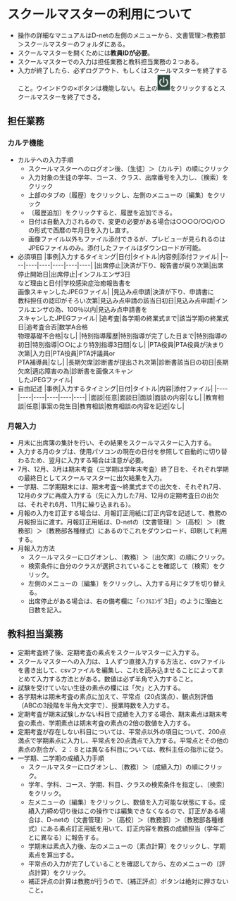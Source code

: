 <style>
table, th, td {
    font-size: 80%;
}
</style>

# スクールマスターの利用について
- 操作の詳細なマニュアルはD-netの左側のメニューから、文書管理＞教務部＞スクールマスターのフォルダにある。
- スクールマスターを開くためには**教員IDが必要**。
- スクールマスターでの入力は担任業務と教科担当業務の２つある。
- 入力が終了したら、必ずログアウト、もしくはスクールマスターを終了すること。ウインドウの×ボタンは機能しない。右上の![alt 電源マーク](PowerMark.png)をクリックするとスクールマスターを終了できる。

## 担任業務
### カルテ機能
- カルテへの入力手順
  - スクールマスターへのログオン後、〔生徒〕＞〔カルテ〕の順にクリック
  - 入力対象の生徒の学年、コース、クラス、出席番号を入力し、〔検索〕をクリック
  - 上部のタブの〔履歴〕をクリックし、左側のメニューの〔編集〕をクリック
  - 〔履歴追加〕をクリックすると、履歴を追加できる。
  - 日付は自動入力されるので、変更の必要がある場合は○○○○/○○/○○の形式で西暦の年月日を入力し直す。
  - 画像ファイル以外もファイル添付できるが、プレビューが見られるのはJPEGファイルのみ。添付したファイルはダウンロードが可能。
- 必須項目
    |事例|入力するタイミング|日付|タイトル|内容例|添付ファイル|
    |----|----|----|----|----|----|
    |出席停止|決済が下り、報告書が戻り次第|出席停止開始日|出席停止|インフルエンザ3日<br>など理由と日付|学校感染症治癒報告書を<br>画像スキャンしたJPEGファイル|
    |見込み点申請|決済が下り、申請書に<br>教科担任の認印がそろい次第|見込み点申請の該当日初日|見込み点申請|インフルエンザの為、100％以内|見込み点申請書を<br>スキャンしたJPEGファイル|
    |追考査|各学期の終業式まで|該当学期の終業式日|追考査合否|数学A合格<br>物理基礎不合格|なし|
    |特別指導履歴|特別指導が完了した日まで|特別指導の初日|特別指導|○○により特別指導3日間|なし|
    |PTA役員|PTA役員が決まり次第|入力日|PTA役員|PTA評議員or<br>PTA補導員|なし|
    |長期欠席|診断書が提出され次第|診断書該当日の初日|長期欠席|適応障害の為|診断書を画像スキャン<br>したJPEGファイル|
-  自由記述
    |事例|入力するタイミング|日付|タイトル|内容|添付ファイル|
    |----|----|----|----|----|----|
    |面談|任意|面談日|面談|面談の内容|なし|
    |教育相談|任意|事案の発生日|教育相談|教育相談の内容を記述|なし|

### 月報入力
 - 月末に出席簿の集計を行い、その結果をスクールマスターに入力する。
 - 入力する月のタブは、使用パソコンの現在の日付を参照して自動的に切り替わるため、翌月に入力する場合は注意が必要。
 - 7月、12月、3月は期末考査（三学期は学年末考査）終了日を、それぞれ学期の最終日としてスクールマスターに出欠結果を入力。
 - 一学期、二学期期末には、期末考査～終業式までの出欠を、それぞれ7月、12月のタブに再度入力する（先に入力した7月、12月の定期考査日の出欠は、それぞれ6月、11月に繰り込まれる）。
 - 月報の入力を訂正する場合は、月報訂正用紙に訂正内容を記述して、教務の月報担当に渡す。月報訂正用紙は、D-netの〔文書管理〕＞〔高校〕＞〔教務部〕＞〔教務部各種様式〕にあるのでこれをダウンロード、印刷して利用する。
 - 月報入力方法
     - スクールマスターにログオンし、〔教務〕＞〔出欠席〕の順にクリック。
     - 検索条件に自分のクラスが選択されていることを確認して〔検索〕をクリック。
     - 左側のメニューの〔編集〕をクリックし、入力する月にタブを切り替える。
     - 出席停止がある場合は、右の備考欄に「ｲﾝﾌﾙｴﾝｻﾞ3日」のように理由と日数を記入。
## 教科担当業務
- 定期考査終了後、定期考査の素点をスクールマスターに入力する。
- スクールマスターへの入力は、１人ずつ直接入力する方法と、csvファイルを書き出して、csvファイルを編集し、これを読み込ませることによってまとめて入力する方法とがある。数値は必ず半角で入力すること。
- 試験を受けていない生徒の素点の欄には「欠」と入力する。
- 各学期末は期末考査の素点に加えて、平常点（20点満点）、観点別評価（ABCの3段階を半角大文字で）、授業時数を入力する。
- 定期考査が期末試験しかない科目で成績を入力する場合、期末素点は期末考査の素点、学期素点は期末考査の素点の2倍の数値を入力する。
- 定期考査が存在しない科目については、平常点以外の項目について、200点満点で学期素点に入力し、平常点を20点満点で入力する。平常点とその他の素点の割合が、２：８とは異なる科目については、教科主任の指示に従う。
- 一学期、二学期の成績入力手順
  - スクールマスターにログオンし、〔教務〕＞〔成績入力〕の順にクリック。
  - 学年、学科、コース、学期、科目、クラスの検索条件を指定し、〔検索〕をクリック。
  - 左メニューの〔編集〕をクリックし、数値を入力可能な状態にする。成績入力締め切り後はこの操作では編集できなくなるので、訂正がある場合は、D-netの〔文書管理〕＞〔高校〕＞〔教務部〕＞〔教務部各種様式〕にある素点訂正用紙を用いて、訂正内容を教務の成績担当（学年ごとに異なる）に報告する。
  - 学期末は素点入力後、左のメニューの〔素点計算〕をクリックし、学期素点を算出する。
  - 平常点の入力が完了していることを確認してから、左のメニューの〔評点計算〕をクリック。
  - 補正評点の計算は教務が行うので、〔補正評点〕ボタンは絶対に押さないこと。